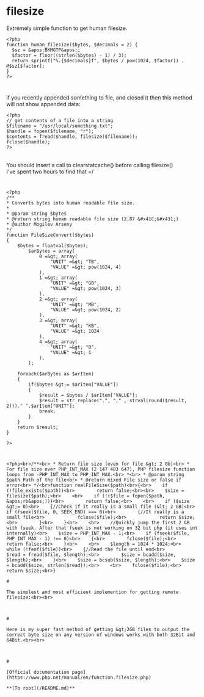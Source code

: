 # filesize



Extremely simple function to get human filesize.<br>

```
<?php
function human_filesize($bytes, $decimals = 2) {
  $sz = &apos;BKMGTP&apos;;
  $factor = floor((strlen($bytes) - 1) / 3);
  return sprintf("%.{$decimals}f", $bytes / pow(1024, $factor)) . @$sz[$factor];
}
?>
```
  

#

if you recently appended something to file, and closed it then this method will not show appended data:<br>

```
<?php
// get contents of a file into a string
$filename = "/usr/local/something.txt";
$handle = fopen($filename, "r");
$contents = fread($handle, filesize($filename));
fclose($handle);
?>
```
<br>You should insert a call to clearstatcache() before calling filesize()<br>I&apos;ve spent two hours to find that =/  

#



```
<?php
/** 
* Converts bytes into human readable file size. 
* 
* @param string $bytes 
* @return string human readable file size (2,87 &#x41C;&#x431;)
* @author Mogilev Arseny 
*/ 
function FileSizeConvert($bytes)
{
    $bytes = floatval($bytes);
        $arBytes = array(
            0 =&gt; array(
                "UNIT" =&gt; "TB",
                "VALUE" =&gt; pow(1024, 4)
            ),
            1 =&gt; array(
                "UNIT" =&gt; "GB",
                "VALUE" =&gt; pow(1024, 3)
            ),
            2 =&gt; array(
                "UNIT" =&gt; "MB",
                "VALUE" =&gt; pow(1024, 2)
            ),
            3 =&gt; array(
                "UNIT" =&gt; "KB",
                "VALUE" =&gt; 1024
            ),
            4 =&gt; array(
                "UNIT" =&gt; "B",
                "VALUE" =&gt; 1
            ),
        );

    foreach($arBytes as $arItem)
    {
        if($bytes &gt;= $arItem["VALUE"])
        {
            $result = $bytes / $arItem["VALUE"];
            $result = str_replace(".", "," , strval(round($result, 2)))." ".$arItem["UNIT"];
            break;
        }
    }
    return $result;
}

?>
```
  

#



```
<?php<br>/**<br> * Return file size (even for file &gt; 2 Gb)<br> * For file size over PHP_INT_MAX (2 147 483 647), PHP filesize function loops from -PHP_INT_MAX to PHP_INT_MAX.<br> *<br> * @param string $path Path of the file<br> * @return mixed File size or false if error<br> */<br>function realFileSize($path)<br>{<br>    if (!file_exists($path))<br>        return false;<br><br>    $size = filesize($path);<br>    <br>    if (!($file = fopen($path, &apos;rb&apos;)))<br>        return false;<br>    <br>    if ($size &gt;= 0)<br>    {//Check if it really is a small file (&lt; 2 GB)<br>        if (fseek($file, 0, SEEK_END) === 0)<br>        {//It really is a small file<br>            fclose($file);<br>            return $size;<br>        }<br>    }<br>    <br>    //Quickly jump the first 2 GB with fseek. After that fseek is not working on 32 bit php (it uses int internally)<br>    $size = PHP_INT_MAX - 1;<br>    if (fseek($file, PHP_INT_MAX - 1) !== 0)<br>    {<br>        fclose($file);<br>        return false;<br>    }<br>    <br>    $length = 1024 * 1024;<br>    while (!feof($file))<br>    {//Read the file until end<br>        $read = fread($file, $length);<br>        $size = bcadd($size, $length);<br>    }<br>    $size = bcsub($size, $length);<br>    $size = bcadd($size, strlen($read));<br>    <br>    fclose($file);<br>    return $size;<br>}  

#

The simplest and most efficient implemention for getting remote filesize:<br><br>

```
<?php
function remote_filesize($url) {
    static $regex = &apos;/^Content-Length: *+\K\d++$/im&apos;;
    if (!$fp = @fopen($url, &apos;rb&apos;)) {
        return false;
    }
    if (
        isset($http_response_header) &amp;&amp;
        preg_match($regex, implode("\n", $http_response_header), $matches)
    ) {
        return (int)$matches[0];
    }
    return strlen(stream_get_contents($fp));
}
?>
```
  

#

Here is my super fast method of getting &gt;2GB files to output the correct byte size on any version of windows works with both 32Bit and 64Bit.<br><br>

```
<?php
function find_filesize($file)
{
    if(substr(PHP_OS, 0, 3) == "WIN")
    {
        exec(&apos;for %I in ("&apos;.$file.&apos;") do @echo %~zI&apos;, $output);
        $return = $output[0];
    }
    else
    {
        $return = filesize($file);
    }
    return $return;
}

//Usage : find_filesize("path");
//Example :
echo "File size is : ".find_filesize("D:\Server\movie.mp4")."";
?>
```
  

#

[Official documentation page](https://www.php.net/manual/en/function.filesize.php)

**[To root](/README.md)**